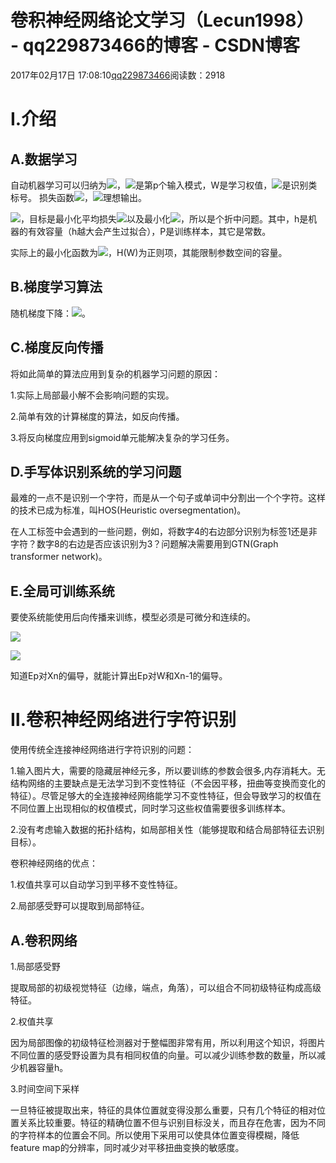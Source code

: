 # 卷积神经网络论文学习（Lecun1998） - qq229873466的博客 - CSDN博客

2017年02月17日 17:08:10[qq229873466](https://me.csdn.net/qq229873466)阅读数：2918



# Ⅰ.介绍

## A.数据学习
自动机器学习可以归纳为![](https://img-blog.csdn.net/20170217160016810)，![](https://img-blog.csdn.net/20170217160246873)是第p个输入模式，W是学习权值，![](https://img-blog.csdn.net/20170217160426562)是识别类标号。
损失函数![](https://img-blog.csdn.net/20170217160727204)，![](https://img-blog.csdn.net/20170217160818939)理想输出。

![](https://img-blog.csdn.net/20170217161000180)，目标是最小化平均损失![](https://img-blog.csdn.net/20170217161159581)以及最小化![](https://img-blog.csdn.net/20170217161255559)，所以是个折中问题。其中，h是机器的有效容量（h越大会产生过拟合），P是训练样本，其它是常数。

实际上的最小化函数为![](https://img-blog.csdn.net/20170217162335761)，H(W)为正则项，其能限制参数空间的容量。

## B.梯度学习算法

随机梯度下降：![](https://img-blog.csdn.net/20170217162631868)。

## C.梯度反向传播

将如此简单的算法应用到复杂的机器学习问题的原因：

1.实际上局部最小解不会影响问题的实现。

2.简单有效的计算梯度的算法，如反向传播。

3.将反向梯度应用到sigmoid单元能解决复杂的学习任务。

## D.手写体识别系统的学习问题

最难的一点不是识别一个字符，而是从一个句子或单词中分割出一个个字符。这样的技术已成为标准，叫HOS(Heuristic oversegmentation)。

在人工标签中会遇到的一些问题，例如，将数字4的右边部分识别为标签1还是非字符？数字8的右边是否应该识别为3？问题解决需要用到GTN(Graph transformer network)。

## E.全局可训练系统

要使系统能使用后向传播来训练，模型必须是可微分和连续的。

![](https://img-blog.csdn.net/20170217164246131)

![](https://img-blog.csdn.net/20170217164428508)

知道Ep对Xn的偏导，就能计算出Ep对W和Xn-1的偏导。

# Ⅱ.卷积神经网络进行字符识别

使用传统全连接神经网络进行字符识别的问题：

1.输入图片大，需要的隐藏层神经元多，所以要训练的参数会很多,内存消耗大。无结构网络的主要缺点是无法学习到不变性特征（不会因平移，扭曲等变换而变化的特征）。尽管足够大的全连接神经网络能学习不变性特征，但会导致学习的权值在不同位置上出现相似的权值模式，同时学习这些权值需要很多训练样本。

2.没有考虑输入数据的拓扑结构，如局部相关性（能够提取和结合局部特征去识别目标）。

卷积神经网络的优点：

1.权值共享可以自动学习到平移不变性特征。

2.局部感受野可以提取到局部特征。

## A.卷积网络

1.局部感受野

提取局部的初级视觉特征（边缘，端点，角落），可以组合不同初级特征构成高级特征。

2.权值共享

因为局部图像的初级特征检测器对于整幅图非常有用，所以利用这个知识，将图片不同位置的感受野设置为具有相同权值的向量。可以减少训练参数的数量，所以减少机器容量h。

3.时间空间下采样

一旦特征被提取出来，特征的具体位置就变得没那么重要，只有几个特征的相对位置关系比较重要。特征的精确位置不但与识别目标没关，而且存在危害，因为不同的字符样本的位置会不同。所以使用下采用可以使具体位置变得模糊，降低feature map的分辨率，同时减少对平移扭曲变换的敏感度。

